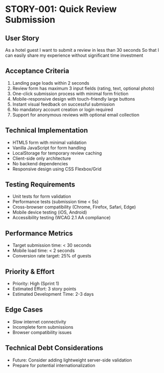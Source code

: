 # STORY-001: Quick Review Submission

## User Story
As a hotel guest
I want to submit a review in less than 30 seconds
So that I can easily share my experience without significant time investment

## Acceptance Criteria
1. Landing page loads within 2 seconds
2. Review form has maximum 3 input fields (rating, text, optional photo)
3. One-click submission process with minimal form friction
4. Mobile-responsive design with touch-friendly large buttons
5. Instant visual feedback on successful submission
6. No mandatory account creation or login required
7. Support for anonymous reviews with optional email collection

## Technical Implementation
- HTML5 form with minimal validation
- Vanilla JavaScript for form handling
- LocalStorage for temporary review caching
- Client-side only architecture
- No backend dependencies
- Responsive design using CSS Flexbox/Grid

## Testing Requirements
- Unit tests for form validation
- Performance tests (submission time < 5s)
- Cross-browser compatibility (Chrome, Firefox, Safari, Edge)
- Mobile device testing (iOS, Android)
- Accessibility testing (WCAG 2.1 AA compliance)

## Performance Metrics
- Target submission time: < 30 seconds
- Mobile load time: < 2 seconds
- Conversion rate target: 25% of guests

## Priority & Effort
- Priority: High (Sprint 1)
- Estimated Effort: 3 story points
- Estimated Development Time: 2-3 days

## Edge Cases
- Slow internet connectivity
- Incomplete form submissions
- Browser compatibility issues

## Technical Debt Considerations
- Future: Consider adding lightweight server-side validation
- Prepare for potential internationalization